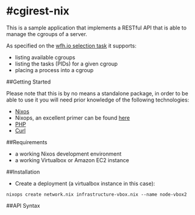 #cgirest-nix
=====

This is a sample application that implements a RESTful API that is able to manage the cgroups of a server.

As specified on the [wfh.io selection task](https://www.wfh.io/jobs/379/) it supports:

- listing available cgroups
- listing the tasks (PIDs) for a given cgroup
- placing a process into a cgroup

##Getting Started

Please note that this is by no means a standalone package, in order to be able to use it you will need prior knowledge of the following technologies:

- [Nixos](https://nixos.org/)
- Nixops, an excellent primer can be found [here](http://zef.me/5981/deploying-a-simple-node-js-application-with-nixops)
- [PHP](http://php.net/)
- [Curl](http://curl.haxx.se/)

##Requirements

- a working Nixos development environment
- a working Virtualbox or Amazon EC2 instance

##Installation

- Create a deployment (a virtualbox instance in this case):

`nixops create network.nix infrastructure-vbox.nix --name node-vbox2`

##API Syntax







